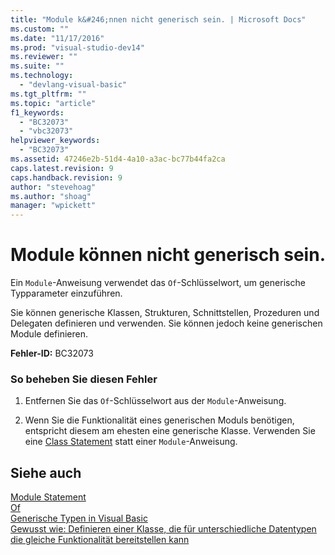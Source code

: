 ```yaml
---
title: "Module k&#246;nnen nicht generisch sein. | Microsoft Docs"
ms.custom: ""
ms.date: "11/17/2016"
ms.prod: "visual-studio-dev14"
ms.reviewer: ""
ms.suite: ""
ms.technology: 
  - "devlang-visual-basic"
ms.tgt_pltfrm: ""
ms.topic: "article"
f1_keywords: 
  - "BC32073"
  - "vbc32073"
helpviewer_keywords: 
  - "BC32073"
ms.assetid: 47246e2b-51d4-4a10-a3ac-bc77b44fa2ca
caps.latest.revision: 9
caps.handback.revision: 9
author: "stevehoag"
ms.author: "shoag"
manager: "wpickett"
---
```

# Module k&#246;nnen nicht generisch sein.
Ein `Module`\-Anweisung verwendet das `Of`\-Schlüsselwort, um generische Typparameter einzuführen.  
  
 Sie können generische Klassen, Strukturen, Schnittstellen, Prozeduren und Delegaten definieren und verwenden. Sie können jedoch keine generischen Module definieren.  
  
 **Fehler\-ID:** BC32073  
  
### So beheben Sie diesen Fehler  
  
1.  Entfernen Sie das `Of`\-Schlüsselwort aus der `Module`\-Anweisung.  
  
2.  Wenn Sie die Funktionalität eines generischen Moduls benötigen, entspricht diesem am ehesten eine generische Klasse. Verwenden Sie eine [Class Statement](../../visual-basic/language-reference/statements/class-statement.md) statt einer `Module`\-Anweisung.  
  
## Siehe auch  
 [Module Statement](../../visual-basic/language-reference/statements/module-statement.md)   
 [Of](../../visual-basic/language-reference/statements/of-clause.md)   
 [Generische Typen in Visual Basic](../../visual-basic/programming-guide/language-features/data-types/generic-types.md)   
 [Gewusst wie: Definieren einer Klasse, die für unterschiedliche Datentypen die gleiche Funktionalität bereitstellen kann](../../visual-basic/programming-guide/language-features/data-types/how-to-define-a-class-that-can-provide-identical-functionality.md)